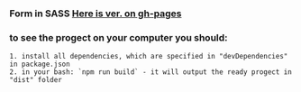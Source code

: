 ### Form in SASS [Here is ver. on gh-pages](https://cookiewithevil.github.io/homework/sass-form-proj/dest/index.html)
### to see the progect on your computer you should:
    1. install all dependencies, which are specified in "devDependencies" in package.json
    2. in your bash: `npm run build` - it will output the ready progect in "dist" folder
